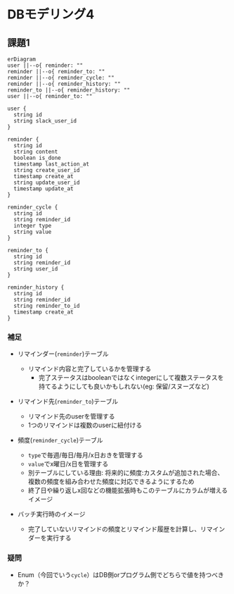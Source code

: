 # DBモデリング4
## 課題1

```mermaid
erDiagram
user ||--o{ reminder: ""
reminder ||--o{ reminder_to: ""
reminder ||--o{ reminder_cycle: ""
reminder ||--o{ reminder_history: ""
reminder_to ||--o{ reminder_history: ""
user ||--o{ reminder_to: ""

user {
  string id
  string slack_user_id
}

reminder {
  string id
  string content
  boolean is_done
  timestamp last_action_at
  string create_user_id
  timestamp create_at
  string update_user_id
  timestamp update_at
}

reminder_cycle {
  string id
  string reminder_id
  integer type
  string value
}

reminder_to {
  string id
  string reminder_id
  string user_id
}

reminder_history {
  string id
  string reminder_id
  string reminder_to_id
  timestamp create_at
}
```

### 補足
- リマインダー(`reminder`)テーブル
  - リマインド内容と完了しているかを管理する
    - 完了ステータスはbooleanではなくintegerにして複数ステータスを持てるようにしても良いかもしれない(eg: 保留/スヌーズなど)
- リマインド先(`reminder_to`)テーブル
  - リマインド先のuserを管理する
  - 1つのリマインドは複数のuserに紐付ける
- 頻度(`reminder_cycle`)テーブル
  - `type`で毎週/毎日/毎月/x日おきを管理する
  - `value`でx曜日/x日を管理する
  - 別テーブルにしている理由: 将来的に頻度:カスタムが追加された場合、複数の頻度を組み合わせた頻度に対応できるようにするため
  - 終了日や繰り返しx回などの機能拡張時もこのテーブルにカラムが増えるイメージ

- バッチ実行時のイメージ
  - 完了していないリマインドの頻度とリマインド履歴を計算し、リマインダーを実行する


### 疑問
- Enum（今回でいう`cycle`）はDB側orプログラム側でどちらで値を持つべきか？